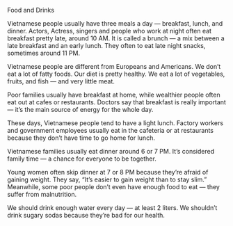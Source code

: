 Food and Drinks

Vietnamese people usually have three meals a day — breakfast, lunch, and dinner.
Actors, Actress, singers and people who work at night often eat breakfast pretty late, around 10 AM. It is called a brunch — a mix between a late breakfast and an early lunch. They often to eat late night snacks, sometimes around 11 PM.

Vietnamese people are different from Europeans and Americans. We don’t eat a lot of fatty foods. Our diet is pretty healthy. We eat a lot of vegetables, fruits, and fish — and very little meat.

Poor families usually have breakfast at home, while wealthier people often eat out at cafes or restaurants.
Doctors say that breakfast is really important — it’s the main source of energy for the whole day.

These days, Vietnamese people tend to have a light lunch.
Factory workers and government employees usually eat in the cafeteria or at restaurants because they don’t have time to go home for lunch.

Vietnamese families usually eat dinner around 6 or 7 PM. It’s considered family time — a chance for everyone to be together.

Young women often skip dinner at 7 or 8 PM because they’re afraid of gaining weight.
They say, “It’s easier to gain weight than to stay slim.”
Meanwhile, some poor people don’t even have enough food to eat — they suffer from malnutrition.

We should drink enough water every day — at least 2 liters.
We shouldn’t drink sugary sodas because they’re bad for our health.
